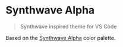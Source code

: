 # Synthwave Alpha
> Synthwave inspired theme for VS Code

Based on the [Synthwave Alpha](https://github.com/vikpe/synthwave-alpha/) color palette.
